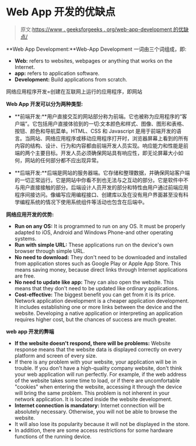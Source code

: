 # Web App 开发的优缺点

> 原文:[https://www . geeksforgeeks . org/web-app-development 的优缺点/](https://www.geeksforgeeks.org/advantages-and-disadvantages-of-web-app-development/)

**Web App Development:**Web-App Development 一词由三个词组成，即:

*   **Web:** refers to websites, webpages or anything that works on the Internet.
*   **app:** refers to application software.
*   **Development:** Build applications from scratch.

网络应用程序开发=创建在互联网上运行的应用程序，即网站

**Web App 开发可以分为两种类型:**

*   **前端开发:**用户直接交互的网站部分称为前端。它也被称为应用程序的“客户端”。它包括用户直接体验到的一切:文本颜色和样式、图像、图形和表格、按钮、颜色和导航菜单。HTML、CSS 和 Javascript 是用于前端开发的语言。当网站、网络应用程序或移动应用程序打开时，浏览器屏幕上看到的所有内容的结构、设计、行为和内容都由前端开发人员实现。响应能力和性能是前端的两个主要目标。开发人员必须确保网站具有响应性，即无论屏幕大小如何，网站的任何部分都不应出现异常。

*   **后端开发:**后端是网站的服务器端。它存储和整理数据，并确保网站客户端的一切正常运行。它是网站中你看不到也无法与之互动的部分。它是软件中不与用户直接接触的部分。后端设计人员开发的部分和特性由用户通过前端应用程序间接访问。像编写应用编程接口、创建库以及在没有用户界面甚至没有科学编程系统的情况下使用系统组件等活动也包含在后端中。

**网络应用开发的优势:**

*   **Run on any OS:** It is programmed to run on any OS. It must be properly adapted to iOS, Android and Windows Phone-and other operating systems.
*   **Run with simple URL:** These applications run on the device's own browser through simple URL.
*   **No need to download:** They don't need to be downloaded and installed from application stores such as Google Play or Apple App Store. This means saving money, because direct links through Internet applications are free.
*   **No need to update like app:** They can also open the website. This means that they don't need to be updated like ordinary applications.
*   **Cost-effective:** The biggest benefit you can get from it is its price. Network application development is a cheaper application development. It includes establishing one or more links between the device and the website. Developing a native application or interpreting an application requires higher cost, but the chances of success are much greater.

**web app 开发的弊端**

*   **If the website doesn't respond, there will be problems:** Website response means that the website data is displayed correctly on every platform and screen of every size.
*   If there is any problem with your website, your application will be in trouble. If you don't have a high-quality company website, don't think your web application will run perfectly. For example, if the web address of the website takes some time to load, or if there are uncomfortable "cookies" when entering the website, accessing it through the device will bring the same problem. This problem is not inherent in your network application. It is located inside the website development.
*   **Internet connection is mandatory:** Internet connection will be absolutely necessary. Otherwise, you will not be able to browse the website.
*   It will also lose its popularity because it will not be displayed in the store.
*   In addition, there are some access restrictions for some hardware functions of the running device.